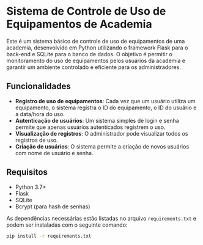 # Sistema de Controle de Uso de Equipamentos de Academia

Este é um sistema básico de controle de uso de equipamentos de uma academia, desenvolvido em Python utilizando o framework Flask para o back-end e SQLite para o banco de dados. O objetivo é permitir o monitoramento do uso de equipamentos pelos usuários da academia e garantir um ambiente controlado e eficiente para os administradores.

## Funcionalidades

- **Registro de uso de equipamentos**: Cada vez que um usuário utiliza um equipamento, o sistema registra o ID do equipamento, o ID do usuário e a data/hora do uso.
- **Autenticação de usuários**: Um sistema simples de login e senha permite que apenas usuários autenticados registrem o uso.
- **Visualização de registros**: O administrador pode visualizar todos os registros de uso.
- **Criação de usuários**: O sistema permite a criação de novos usuários com nome de usuário e senha.

## Requisitos

- Python 3.7+
- Flask
- SQLite
- Bcrypt (para hash de senhas)

As dependências necessárias estão listadas no arquivo `requirements.txt` e podem ser instaladas com o seguinte comando:

```bash
pip install -r requirements.txt


